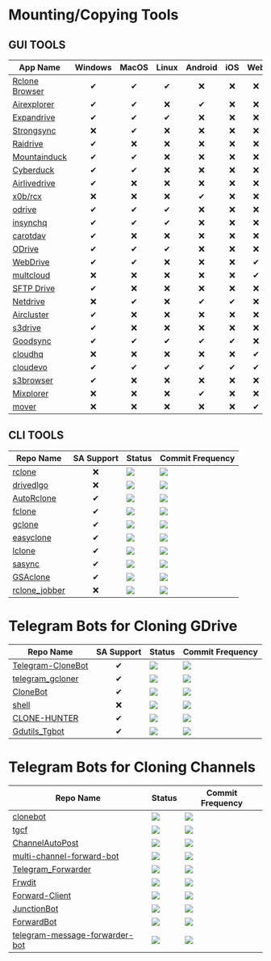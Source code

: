 # Mounting/Copying Tools
## GUI TOOLS

| App Name | Windows | MacOS | Linux | Android | iOS | Web | CLI
|-|:-:|:-:|:-:|:-:|:-:|:-:|:-:|
| [Rclone Browser](https://github.com/kapitainsky/RcloneBrowser) | ✔ | ✔ | ✔ | ❌ | ❌ | ❌ | ❌ |
| [Airexplorer](https://www.airexplorer.net/en) | ✔ | ✔ | ❌ | ✔ | ❌ | ❌ | ❌ |
| [Expandrive](https://www.expandrive.com) | ✔ | ✔ | ✔ | ❌ | ❌ | ❌ | ❌ |
| [Strongsync](https://www.expandrive.com/strongsync) | ❌ | ✔ | ❌ | ❌ | ❌ | ❌ | ❌ |
| [Raidrive](https://www.raidrive.com) | ✔ | ❌ | ❌ | ❌ | ❌ | ❌ | ❌ |
| [Mountainduck](https://mountainduck.io) | ✔ | ✔ | ❌ | ❌ | ❌ | ❌ | ❌ |
| [Cyberduck](https://cyberduck.io) | ✔ | ✔ | ❌ | ❌ | ❌ | ❌ | ❌ |
| [Airlivedrive](https://www.airlivedrive.com/en) | ✔ | ❌ | ❌ | ❌ | ❌ | ❌ | ❌ |
| [x0b/rcx](https://github.com/x0b/rcx) | ❌ | ❌ | ❌ | ✔ | ❌ | ❌ | ❌ |
| [odrive](https://www.odrive.com/homepage5b) | ✔ | ✔ | ✔ | ❌ | ❌ | ❌ | ❌ |
| [insynchq](https://www.insynchq.com) | ✔ | ✔ | ✔ | ❌ | ❌ | ❌ | ❌ |
| [carotdav](http://rei.to/carotdav_en.html) | ✔ | ❌ | ❌ | ❌ | ❌ | ❌ | ❌ |
| [ODrive](https://github.com/liberodark/ODrive) | ✔ | ✔ | ✔ | ❌ | ❌ | ❌ | ✔ |
| [WebDrive](https://webdrive.com) | ✔ | ✔ | ❌ | ❌ | ❌ | ✔ | ❌ |
| [multcloud](https://www.multcloud.com) | ❌ | ❌ | ❌ | ❌ | ❌ | ✔ | ❌ |
| [SFTP Drive](https://www.nsoftware.com/sftp/drive) | ✔ | ❌ | ❌ | ❌ | ❌ | ❌ | ❌ |
| [Netdrive](https://www.netdrive.net) | ❌ | ✔ | ❌ | ✔ | ✔ | ❌ | ❌ |
| [Aircluster](https://www.aircluster.org/en) | ✔ | ❌ | ❌ | ❌ | ❌ | ❌ | ❌ |
| [s3drive](https://www.nsoftware.com/drive/s3drive) | ✔ | ❌ | ❌ | ❌ | ❌ | ❌ | ❌ |
| [Goodsync](https://www.goodsync.com) | ✔ | ✔ | ✔ | ✔ | ✔ | ❌ | ❌ |
| [cloudhq](https://www.cloudhq.net) | ❌ | ❌ | ❌ | ❌ | ❌ | ✔ | ❌ |
| [cloudevo](https://www.evorim.com/en/cloudevo) | ✔ | ✔ | ✔ | ✔ | ✔ | ✔ | ❌ |
| [s3browser](https://s3browser.com) | ✔ | ❌ | ❌ | ❌ | ❌ | ❌ | ❌ |
| [Mixplorer](https://forum.xda-developers.com/t/app-2-2-mixplorer-v6-x-released-fully-featured-file-manager.1523691) | ❌ | ❌ | ❌ | ✔ | ❌ | ❌ | ❌ |
| [mover](https://mover.io) | ❌ | ❌ | ❌ | ❌ | ❌ | ✔ | ❌ |

## CLI TOOLS

| Repo Name | SA Support | Status | Commit Frequency 
|-|:-:|-|-|
| [rclone](https://github.com/rclone/rclone) | ❌ | ![](https://img.shields.io/github/last-commit/rclone/rclone) | ![](https://img.shields.io/github/commit-activity/m/rclone/rclone)
| [drivedlgo](https://github.com/jaskaranSM/drivedlgo) | ❌ | ![](https://img.shields.io/github/last-commit/jaskaranSM/drivedlgo) | ![](https://img.shields.io/github/commit-activity/m/jaskaranSM/drivedlgo)
| [AutoRclone](https://github.com/xyou365/AutoRclone) | ✔ | ![](https://img.shields.io/github/last-commit/xyou365/AutoRclone) | ![](https://img.shields.io/github/commit-activity/m/xyou365/AutoRclone)
| [fclone](https://github.com/mawaya/rclone) | ✔ | ![](https://img.shields.io/github/last-commit/mawaya/rclone) | ![](https://img.shields.io/github/commit-activity/m/mawaya/rclone)
| [gclone](https://github.com/donwa/gclone) | ✔ | ![](https://img.shields.io/github/last-commit/donwa/gclone) | ![](https://img.shields.io/github/commit-activity/m/donwa/gclone)
| [easyclone](https://github.com/xd003/easyclone) | ✔ | ![](https://img.shields.io/github/last-commit/xd003/easyclone) | ![](https://img.shields.io/github/commit-activity/m/xd003/easyclone)
| [lclone](https://github.com/l3uddz/rclone/tree/feat/sa-cycle) | ✔ | ![](https://img.shields.io/github/last-commit/l3uddz/rclone/feat/sa-cycle) | ![](https://img.shields.io/github/commit-activity/m/l3uddz/rclone/feat/sa-cycle)
| [sasync](https://github.com/88lex/sasync) | ✔ | ![](https://img.shields.io/github/last-commit/88lex/sasync) | ![](https://img.shields.io/github/commit-activity/m/88lex/sasync)
| [GSAclone](https://github.com/shirooo39/GSAclone) | ✔ | ![](https://img.shields.io/github/last-commit/shirooo39/GSAclone) | ![](https://img.shields.io/github/commit-activity/m/shirooo39/GSAclone)
| [rclone_jobber](https://github.com/wolfv6/rclone_jobber) | ❌ | ![](https://img.shields.io/github/last-commit/wolfv6/rclone_jobber) | ![](https://img.shields.io/github/commit-activity/m/wolfv6/rclone_jobber)

# Telegram Bots for Cloning GDrive

| Repo Name | SA Support | Status | Commit Frequency 
|-|:-:|-|-|
| [Telegram-CloneBot](https://github.com/jagrit007/Telegram-CloneBot) | ✔ | ![](https://img.shields.io/github/last-commit/jagrit007/Telegram-CloneBot) | ![](https://img.shields.io/github/commit-activity/m/jagrit007/Telegram-CloneBot)
| [telegram_gcloner](https://github.com/smartass08/telegram_gcloner) | ✔ | ![](https://img.shields.io/github/last-commit/smartass08/telegram_gcloner) | ![](https://img.shields.io/github/commit-activity/m/smartass08/telegram_gcloner)
| [CloneBot](https://github.com/MsGsuite/CloneBot) | ✔ | ![](https://img.shields.io/github/last-commit/MsGsuite/CloneBot) | ![](https://img.shields.io/github/commit-activity/m/MsGsuite/CloneBot)
| [shell](https://github.com/anymeofu/shell) | ❌ | ![](https://img.shields.io/github/last-commit/anymeofu/shell) | ![](https://img.shields.io/github/commit-activity/m/anymeofu/shell)
| [CLONE-HUNTER](https://github.com/anime-republic/CLONE-HUNTER) | ✔ | ![](https://img.shields.io/github/last-commit/anime-republic/CLONE-HUNTER) | ![](https://img.shields.io/github/commit-activity/m/anime-republic/CLONE-HUNTER)
| [Gdutils_Tgbot](https://github.com/roshanconnor123/Gdutils_Tgbot) | ✔ | ![](https://img.shields.io/github/last-commit/roshanconnor123/Gdutils_Tgbot) | ![](https://img.shields.io/github/commit-activity/m/roshanconnor123/Gdutils_Tgbot)

# Telegram Bots for Cloning Channels

| Repo Name | Status | Commit Frequency 
|-|-|-|
| [clonebot](https://github.com/m4mallu/clonebot) | ![](https://img.shields.io/github/last-commit/m4mallu/clonebot) | ![](https://img.shields.io/github/commit-activity/m/m4mallu/clonebot)
| [tgcf](https://github.com/aahnik/tgcf) | ![](https://img.shields.io/github/last-commit/aahnik/tgcf) | ![](https://img.shields.io/github/commit-activity/m/aahnik/tgcf)
| [ChannelAutoPost](https://github.com/Baseerka/ChannelAutoPost) | ![](https://img.shields.io/github/last-commit/Baseerka/ChannelAutoPost) | ![](https://img.shields.io/github/commit-activity/m/Baseerka/ChannelAutoPost)
| [multi-channel-forward-bot](https://github.com/m4mallu/multi-channel-forward-bot) | ![](https://img.shields.io/github/last-commit/m4mallu/multi-channel-forward-bot) | ![](https://img.shields.io/github/commit-activity/m/m4mallu/multi-channel-forward-bot)
| [Telegram_Forwarder](https://github.com/MrMissx/Telegram_Forwarder) | ![](https://img.shields.io/github/last-commit/MrMissx/Telegram_Forwarder) | ![](https://img.shields.io/github/commit-activity/m/MrMissx/Telegram_Forwarder)
| [Frwdit](https://github.com/Jijinr/Frwdit) | ![](https://img.shields.io/github/last-commit/Jijinr/Frwdit) | ![](https://img.shields.io/github/commit-activity/m/Jijinr/Frwdit)
| [Forward-Client](https://github.com/AbirHasan2005/Forward-Client) | ![](https://img.shields.io/github/last-commit/AbirHasan2005/Forward-Client) | ![](https://img.shields.io/github/commit-activity/m/AbirHasan2005/Forward-Client)
| [JunctionBot](https://github.com/Anandpskerala/JunctionBot) | ![](https://img.shields.io/github/last-commit/Anandpskerala/JunctionBot) | ![](https://img.shields.io/github/commit-activity/m/Anandpskerala/JunctionBot)
| [ForwardBot](https://github.com/rahulps1000/ForwardBot) | ![](https://img.shields.io/github/last-commit/rahulps1000/ForwardBot) | ![](https://img.shields.io/github/commit-activity/m/rahulps1000/ForwardBot)
| [telegram-message-forwarder-bot](https://github.com/viperadnan-git/telegram-message-forwarder-bot) | ![](https://img.shields.io/github/last-commit/viperadnan-git/telegram-message-forwarder-bot) | ![](https://img.shields.io/github/commit-activity/m/viperadnan-git/telegram-message-forwarder-bot)
